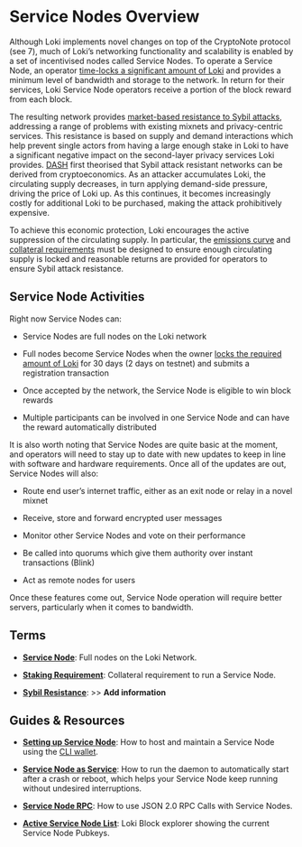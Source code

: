 
# Service Nodes Overview

Although Loki implements novel changes on top of the CryptoNote protocol (see 7), much of Loki’s networking functionality and scalability is enabled by a set of incentivised nodes called Service Nodes.  To operate a Service Node, an operator [time-locks a significant amount of Loki](../ServiceNodes/StakingRequirement.md) and provides a minimum level of bandwidth and storage to the network. In return for their services, Loki Service Node operators receive a portion of the block reward from each block.

The resulting network provides [market-based resistance to Sybil attacks](../Advanced/SybilResistance.md), addressing a range of problems with existing mixnets and privacy-centric services. This resistance is based on supply and demand interactions which help prevent single actors from having a large enough stake in Loki to have a significant negative impact on the second-layer privacy services Loki provides. [DASH](https://github.com/dashpay/dash/wiki/Whitepaper) first theorised that Sybil attack resistant networks can be derived from cryptoeconomics. As an attacker accumulates Loki, the  circulating supply decreases, in turn applying demand-side pressure, driving the price of Loki up. As this continues, it
becomes increasingly costly for additional Loki to be purchased, making the attack prohibitively expensive.

To achieve this economic protection, Loki encourages the active suppression of the circulating supply. In particular, the [emissions curve](../Advanced/EmissionCurve.md) and [collateral requirements](../ServiceNodes/StakingRequirement.md) must be designed to ensure enough circulating supply is locked and reasonable returns are provided for operators to ensure Sybil attack resistance.

## Service Node Activities

Right now Service Nodes can:

-   Service Nodes are full nodes on the Loki network
    
-   Full nodes become Service Nodes when the owner [locks the required amount of Loki](../ServiceNodes/StakingRequirement.md) for 30 days (2 days on testnet) and submits a registration transaction
    
-   Once accepted by the network, the Service Node is eligible to win block rewards
    
-   Multiple participants can be involved in one Service Node and can have the reward automatically distributed

It is also worth noting that Service Nodes are quite basic at the moment, and operators will need to stay up to date with new updates to keep in line with software and hardware requirements. Once all of the updates are out, Service Nodes will also:

-   Route end user’s internet traffic, either as an exit node or relay in a novel mixnet
    
-   Receive, store and forward encrypted user messages
    
-   Monitor other Service Nodes and vote on their performance
    
-   Be called into quorums which give them authority over instant transactions (Blink)
    
-   Act as remote nodes for users

Once these features come out, Service Node operation will require better servers, particularly when it comes to bandwidth.

## Terms

- **[Service Node](../ServiceNodes/SNOverview.md)**: Full nodes on the Loki Network.

- **[Staking Requirement](../ServiceNodes/StakingRequirement.md)**: Collateral requirement to run a Service Node.

- **[Sybil Resistance](../Advanced/SybilResistance.md)**: >> **Add information**

## Guides & Resources

- **[Setting up Service Node](../ServiceNodes/SNFullGuide.md)**: How to host and maintain a Service Node using the [CLI wallet](../Wallets/CliWallet/CLIOverview.md).

- **[Service Node as Service](../ServiceNodes/SNOverview.md)**: How to run the daemon to automatically start after a crash or reboot, which helps your Service Node keep running without undesired interruptions.

- **[Service Node RPC](../Advanced/SNRPCGuide.md)**: How to use JSON 2.0 RPC Calls with Service Nodes.

- **[Active Service Node List](https://www.lokiblocks.com)**: Loki Block explorer showing the current Service Node Pubkeys.

